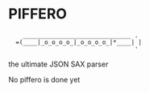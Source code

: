 # PIFFERO
``` 
    ______________________________ . 
  =(____|_o_o_o_o_|_o_o_o_o_|*____| |
                                   '
 ```

the ultimate JSON SAX parser 



No piffero is done yet 
